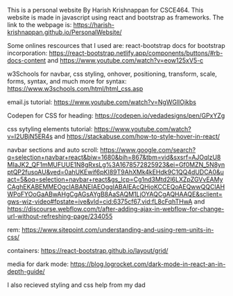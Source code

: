 This is a personal website By Harish Krishnappan for CSCE464. This website is made in javascript using react and bootstrap as frameworks. The link to the webpage is: https://harish-krishnappan.github.io/PersonalWebsite/

Some onlines rescources that I used are: react-bootstrap docs for bootstrap incorporation: https://react-bootstrap.netlify.app/components/buttons/#rb-docs-content and https://www.youtube.com/watch?v=eow125xV5-c

w3Schools for navbar, css styling, onhover, positioning, transform, scale, forms, syntax, and much more for syntax: https://www.w3schools.com/html/html_css.asp

email.js tutorial: https://www.youtube.com/watch?v=NgWGllOjkbs

Codepen for CSS for heading: https://codepen.io/vedadesigns/pen/GPxYZg

css sytyling elements tutorial: https://www.youtube.com/watch?v=I2UBjN5ER4s and https://stackabuse.com/how-to-style-hover-in-react/

navbar sections and auto scroll: https://www.google.com/search?q=selection+navbar+react&biw=1680&bih=867&tbm=vid&sxsrf=AJOqlzU8MIaJK2_QF1mMUFUUE1N8gRxsLg%3A1678572825923&ei=Gf0MZN_5N8ynptQP2fusoAU&ved=0ahUKEwif6pKI89T9AhXMk4kEHdk9C1QQ4dUDCA0&uact=5&oq=selection+navbar+react&gs_lcp=Cg1nd3Mtd2l6LXZpZGVvEAMyCAghEKABEMMEOgcIABANEIAEOggIABAIEAcQHjoKCCEQoAEQwwQQClAHWPoFYOoGaABwAHgCgAGsAYgB8AaSAQM1LjOYAQCgAQHAAQE&sclient=gws-wiz-video#fpstate=ive&vld=cid:6375cf67,vid:fL8cFqhTHwA and https://discourse.webflow.com/t/after-adding-ajax-in-webflow-for-change-url-without-refreshing-page/234055

rem: https://www.sitepoint.com/understanding-and-using-rem-units-in-css/

containers: https://react-bootstrap.github.io/layout/grid/

media for dark mode: https://blog.logrocket.com/dark-mode-in-react-an-in-depth-guide/

I also recieved styling and css help from my dad
